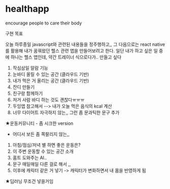 # healthapp
encourage people to care their body


구현 목표


오늘 하루종일 javascript와 관련된 내용들을 정주행하고,,
그 다음으로는 react native를 활용해 내가 꿈꿔왔던 헬스 관련 앱을
만들어보려고 한다.
일단 내가 하고 싶은 일 중에 하나는
헬스 앱인데, 약간 트레이너 식으로다가..
만들고 싶다


1. 작심삼일 알람 기능
2. 눈바디 올릴 수 있는 공간 (클라우드 기반)
3. 내가 먹은 거 올리는 공간 (클라우드 기반)
4. 잔디 만들기
5. 친구랑 함께하기
6. 저거 사람 바디 하는 것도 괜찮다ㅠㅠㅠ
7. 두잉앱 참고해서 --> 내가 오늘 먹은 음식의 kcal 계산
8. 너무 다이어트 자극하지 않는,, 그런 좀 문과틱한 문구 추가

★운동커뮤니티 - 좀 시크한 version
- 어디서 보든 좀 쪽팔리지 않는,,

1. 아침/점심/저녁 별 하면 좋은 운동은?
2. 이 주변 운동할 수 있는 공간 소개
3. 홈트 도와주는 AI..
4. 문구 매일매일 다른 걸로 해서 ,,
5. 이후에 캐릭터 같은 거 넣기 
   -> 캐릭터가 변화하면서 내 몸을 반영하게 됨

★딥러닝 무조건 넣을거임
